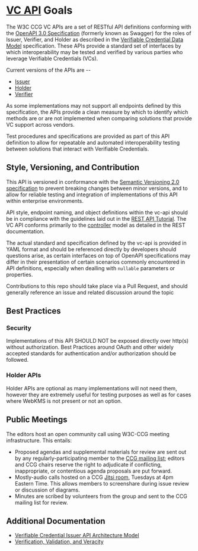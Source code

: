 # [VC API](https://github.com/w3c-ccg/vc-api/) Goals

The W3C CCG VC APIs are a set of RESTful API definitions conforming with the
[OpenAPI 3.0 Specification](https://swagger.io/specification/) (formerly known
as Swagger) for the roles of Issuer, Verifier, and Holder as described in the
[Verifiable Credential Data Model](https://www.w3.org/TR/vc-data-model/)
specification.  These APIs provide a standard set of interfaces by which
interoperability may be tested and verified by various parties who leverage
Verifiable Credentials (VCs).

Current versions of the APIs are --
* [Issuer](https://w3c-ccg.github.io/vc-api/issuer.html)
* [Holder](https://w3c-ccg.github.io/vc-api/holder.html)
* [Verifier](https://w3c-ccg.github.io/vc-api/verifier.html)

As some implementations may not support all endpoints defined by this
specification, the APIs provide a clean measure by which to identify which
methods are or are not implemented when comparing solutions that provide VC
support across vendors.

Test procedures and specifications are provided as part of this API definition
to allow for repeatable and automated interoperability testing between solutions
that interact with Verifiable Credentials.

## Style, Versioning, and Contribution
This API is versioned in conformance with the [Semantic Versioning 2.0
specification](https://semver.org/) to prevent breaking changes between minor
versions, and to allow for reliable testing and integration of implementations
of this API within enterprise environments.

API style, endpoint naming, and object definitions within the vc-api should be
in compliance with the guidelines laid out in the [REST API
Tutorial](https://restfulapi.net/).  The VC API conforms primarily to the
[controller](https://restfulapi.net/resource-naming/) model as detailed in the
REST documentation.

The actual standard and specification defined by the vc-api is provided in YAML
format and should be referenced directly by developers should questions arise,
as certain interfaces on top of OpenAPI specifications may differ in their
presentation of certain scenarios commonly encountered in API definitions,
especially when dealling with `nullable` parameters or properties.

Contributions to this repo should take place via a Pull Request, and should
generally reference an issue and related discussion around the topic 

## Best Practices

### Security

Implementations of this API SHOULD NOT be exposed directly over http(s) without
authorization.  Best Practices around OAuth and other widely accepted standards
for authentication and/or authorization should be followed.

### Holder APIs 

Holder APIs are optional as many implementations will not need them, however
they are extremely useful for testing purposes as well as for cases where WebKMS
is not present or not an option.

## Public Meetings

The editors host an open community call using W3C-CCG meeting infrastructure.
This entails:
- Proposed agendas and supplemental materials for review are sent out by any
  regularly-participating member to the [CCG mailing
  list](https://lists.w3.org/Archives/Public/public-credentials/); editors and
  CCG chairs reserve the right to  adjudicate if conflicting, inappropriate, or
  contentious agenda proposals are put forward.
- Mostly-audio calls hosted on a CCG [Jitsi
  room](https://meet.w3c-ccg.org/vcapi), Tuesdays at 4pm Eastern Time. This
  allows members to screenshare during issue review or discussion of diagrams.
- Minutes are scribed by volunteers from the group and sent to the CCG mailing
  list for review.

## Additional Documentation

- [Verifiable Credential Issuer API Architecture Model](architecture.md)
- [Verification, Validation, and Veracity](verification.md)

